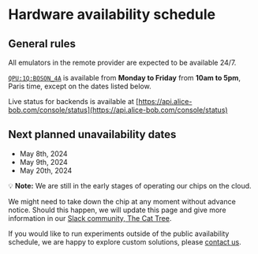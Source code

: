 # Hardware availability schedule

## General rules

All emulators in the remote provider are expected to be available 24/7.

[`QPU:1Q:BOSON_4A`](../backends/backends_list/boson_4a.md) is available from **Monday to Friday** from **10am to 5pm**, Paris time, except on the dates listed below.

Live status for backends is available at [https://api.alice-bob.com/console/status](https://api.alice-bob.com/console/status)

## Next planned unavailability dates

- May 8th, 2024
- May 9th, 2024
- May 20th, 2024

💡 **Note:** We are still in the early stages of operating our chips on the cloud.

We might need to take down the chip at any moment without advance notice. Should this happen, we will update this page and give more information in our [Slack community, The Cat Tree](https://join.slack.com/t/the-cat-tree/shared_invite/zt-2cg0a3rno-PP~AaUztS3dtiRyzsawlnQ).

If you would like to run experiments outside of the public availability schedule, we are happy to explore custom solutions, please [contact us](../contact_us.md).